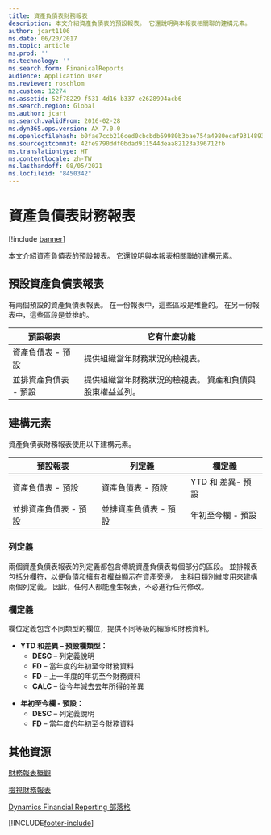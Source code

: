 ```yaml
---
title: 資產負債表財務報表
description: 本文介紹資產負債表的預設報表。 它還說明與本報表相關聯的建構元素。
author: jcart1106
ms.date: 06/20/2017
ms.topic: article
ms.prod: ''
ms.technology: ''
ms.search.form: FinanicalReports
audience: Application User
ms.reviewer: roschlom
ms.custom: 12274
ms.assetid: 52f78229-f531-4d16-b337-e2628994acb6
ms.search.region: Global
ms.author: jcart
ms.search.validFrom: 2016-02-28
ms.dyn365.ops.version: AX 7.0.0
ms.openlocfilehash: b0fae7ccb216ced0cbcbdb69980b3bae754a4980ecaf9314893368ae89459fa0
ms.sourcegitcommit: 42fe9790ddf0bdad911544deaa82123a396712fb
ms.translationtype: HT
ms.contentlocale: zh-TW
ms.lasthandoff: 08/05/2021
ms.locfileid: "8450342"
---
```

# <a name="balance-sheet-financial-reports"></a>資產負債表財務報表

[!include [banner](../includes/banner.md)]

本文介紹資產負債表的預設報表。 它還說明與本報表相關聯的建構元素。 

## <a name="default-balance-sheet-reports"></a>預設資產負債表報表

有兩個預設的資產負債表報表。 在一份報表中，這些區段是堆疊的。 在另一份報表中，這些區段是並排的。

| 預設報表                       | 它有什麼功能                                                                                                                           |
|--------------------------------------|----------------------------------------------------------------------------------------------------------------------------------------|
| 資產負債表 - 預設              | 提供組織當年財務狀況的檢視表。                                                                 |
| 並排資產負債表 - 預設 | 提供組織當年財務狀況的檢視表。 資產和負債與股東權益並列。 |

## <a name="building-blocks"></a>建構元素
資產負債表財務報表使用以下建構元素。

| 預設報表                       | 列定義                       | 欄定義             |
|--------------------------------------|--------------------------------------|-------------------------------|
| 資產負債表 - 預設              | 資產負債表 - 預設              | YTD 和 差異- 預設    |
| 並排資產負債表 - 預設 | 並排資產負債表 - 預設 | 年初至今欄 - 預設 |

### <a name="row-definition"></a>列定義

兩個資產負債表報表的列定義都包含傳統資產負債表每個部分的區段。 並排報表包括分欄符，以便負債和擁有者權益顯示在資產旁邊。 主科目類別維度用來建構兩個列定義。 因此，任何人都能產生報表，不必進行任何修改。

### <a name="column-definition"></a>欄定義

欄位定義包含不同類型的欄位，提供不同等級的細節和財務資料。

-   **YTD 和差異 – 預設欄類型：**
    -   **DESC** – 列定義說明
    -   **FD** – 當年度的年初至今財務資料
    -   **FD** – 上一年度的年初至今財務資料
    -   **CALC** – 從今年減去去年所得的差異

<!-- -->

-   **年初至今欄 - 預設：**
    -   **DESC** – 列定義說明
    -   **FD** – 當年度的年初至今財務資料



## <a name="additional-resources"></a>其他資源

[財務報表概觀](financial-reporting-getting-started.md)

[檢視財務報表](view-financial-reports.md)

[Dynamics Financial Reporting 部落格](https://blogs.msdn.com/b/dynamics_financial_reporting/)





[!INCLUDE[footer-include](../../includes/footer-banner.md)]